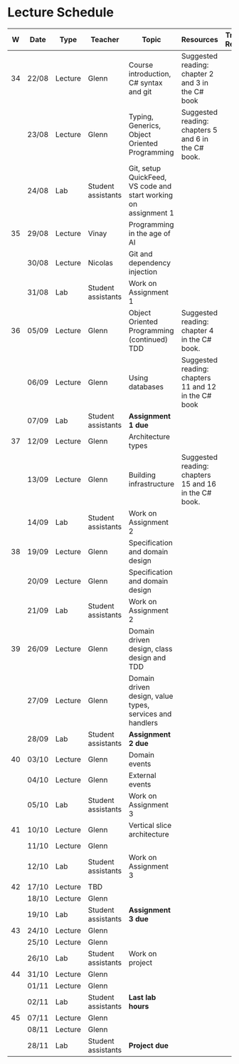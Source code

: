 # Lecture Schedule

| W   | Date  | Type    | Teacher            | Topic                                                           | Resources                                             | Travels / Remarks |
| --- | ----- | ------- | ------------------ | --------------------------------------------------------------- | ----------------------------------------------------- | ----------------- |
| 34  | 22/08 | Lecture | Glenn              | Course introduction, C# syntax and git                          | Suggested reading: chapter 2 and 3 in the C# book     |                   |
|     | 23/08 | Lecture | Glenn              | Typing, Generics, Object Oriented Programming                   | Suggested reading: chapters 5 and 6 in the C# book.   |                   |
|     | 24/08 | Lab     | Student assistants | Git, setup QuickFeed, VS code and start working on assignment 1 |                                                       |                   |
| 35  | 29/08 | Lecture | Vinay              | Programming in the age of AI                                    |                                                       |                   |
|     | 30/08 | Lecture | Nicolas            | Git and dependency injection                                    |                                                       |                   |
|     | 31/08 | Lab     | Student assistants | Work on Assignment 1                                            |                                                       |                   |
| 36  | 05/09 | Lecture | Glenn              | Object Oriented Programming (continued) TDD                     | Suggested reading: chapter 4 in the C# book.          |                   |
|     | 06/09 | Lecture | Glenn              | Using databases                                                 | Suggested reading: chapters 11 and 12 in the C# book  |                   |
|     | 07/09 | Lab     | Student assistants | **Assignment 1 due**                                            |                                                       |                   |
| 37  | 12/09 | Lecture | Glenn              | Architecture types                                              |                                                       |                   |
|     | 13/09 | Lecture | Glenn              | Building infrastructure                                         | Suggested reading: chapters 15 and 16 in the C# book. |                   |
|     | 14/09 | Lab     | Student assistants | Work on Assignment 2                                            |                                                       |                   |
| 38  | 19/09 | Lecture | Glenn              | Specification and domain design                                 |                                                       |                   |
|     | 20/09 | Lecture | Glenn              | Specification and domain design                                 |                                                       |                   |
|     | 21/09 | Lab     | Student assistants | Work on Assignment 2                                            |                                                       |                   |
| 39  | 26/09 | Lecture | Glenn              | Domain driven design, class design and TDD                      |                                                       |                   |
|     | 27/09 | Lecture | Glenn              | Domain driven design, value types, services and handlers        |                                                       |                   |
|     | 28/09 | Lab     | Student assistants | **Assignment 2 due**                                            |                                                       |                   |
| 40  | 03/10 | Lecture | Glenn              | Domain events                                                   |                                                       |                   |
|     | 04/10 | Lecture | Glenn              | External events                                                 |                                                       |                   |
|     | 05/10 | Lab     | Student assistants | Work on Assignment 3                                            |                                                       |                   |
| 41  | 10/10 | Lecture | Glenn              | Vertical slice architecture                                     |                                                       |                   |
|     | 11/10 | Lecture | Glenn              |                                                                 |                                                       |                   |
|     | 12/10 | Lab     | Student assistants | Work on Assignment 3                                            |                                                       |                   |
| 42  | 17/10 | Lecture | TBD                |                                                                 |                                                       |                   |
|     | 18/10 | Lecture | Glenn              |                                                                 |                                                       |                   |
|     | 19/10 | Lab     | Student assistants | **Assignment 3 due**                                            |                                                       |                   |
| 43  | 24/10 | Lecture | Glenn              |                                                                 |                                                       |                   |
|     | 25/10 | Lecture | Glenn              |                                                                 |                                                       |                   |
|     | 26/10 | Lab     | Student assistants | Work on project                                                 |                                                       |                   |
| 44  | 31/10 | Lecture | Glenn              |                                                                 |                                                       |                   |
|     | 01/11 | Lecture | Glenn              |                                                                 |                                                       |                   |
|     | 02/11 | Lab     | Student assistants | **Last lab hours**                                              |                                                       |                   |
| 45  | 07/11 | Lecture | Glenn              |                                                                 |                                                       |                   |
|     | 08/11 | Lecture | Glenn              |                                                                 |                                                       |                   |
|     | 28/11 | Lab     | Student assistants            | **Project due**                                                 |                                                       |                   |
